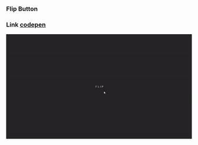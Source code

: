 ### Flip Button
### Link [codepen](https://codepen.io/andreasstorm/pen/mmMEWo)
![alt text](https://github.com/iMonochrome/flip_button/blob/master/flip.gif)
